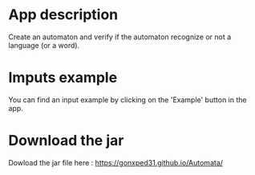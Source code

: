 # App description
Create an automaton and verify if the automaton recognize or not a language (or a word).

# Imputs example
You can find an input example by clicking on the 'Example' button in the app.

# Download the jar
Dowload the jar file here : https://gonxped31.github.io/Automata/
